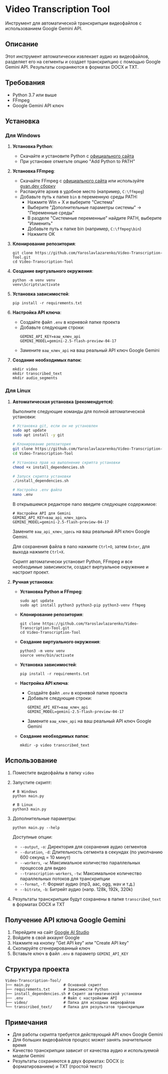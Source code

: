 # Video Transcription Tool

Инструмент для автоматической транскрипции видеофайлов с использованием Google Gemini API.

## Описание

Этот инструмент автоматически извлекает аудио из видеофайлов, разделяет его на сегменты и создает транскрипцию с помощью Google Gemini API. Результаты сохраняются в форматах DOCX и TXT.

## Требования

- Python 3.7 или выше
- FFmpeg
- Google Gemini API ключ

## Установка

### Для Windows

1. **Установка Python**:
   - Скачайте и установите Python с [официального сайта](https://www.python.org/downloads/)
   - При установке отметьте опцию "Add Python to PATH"

2. **Установка FFmpeg**:
   - Скачайте FFmpeg с [официального сайта](https://ffmpeg.org/download.html) или используйте [gyan.dev сборку](https://www.gyan.dev/ffmpeg/builds/)
   - Распакуйте архив в удобное место (например, `C:\ffmpeg`)
   - Добавьте путь к папке `bin` в переменную среды PATH:
     - Нажмите Win + X и выберите "Система"
     - Выберите "Дополнительные параметры системы" -> "Переменные среды"
     - В разделе "Системные переменные" найдите PATH, выберите "Изменить"
     - Добавьте путь к папке bin (например, `C:\ffmpeg\bin`)
     - Нажмите OK

3. **Клонирование репозитория**:
   ```
   git clone https://github.com/Yaroslavlazarenko/Video-Transcription-Tool.git
   cd Video-Transcription-Tool
   ```

4. **Создание виртуального окружения**:
   ```
   python -m venv venv
   venv\Scripts\activate
   ```

5. **Установка зависимостей**:
   ```
   pip install -r requirements.txt
   ```

6. **Настройка API ключа**:
   - Создайте файл `.env` в корневой папке проекта
   - Добавьте следующие строки:
     ```
     GEMINI_API_KEY=ваш_ключ_api
     GEMINI_MODEL=gemini-2.5-flash-preview-04-17
     ```
   - Замените `ваш_ключ_api` на ваш реальный API ключ Google Gemini

7. **Создание необходимых папок**:
   ```
   mkdir video
   mkdir transcribed_text
   mkdir audio_segments
   ```

### Для Linux

1. **Автоматическая установка (рекомендуется)**:

   Выполните следующие команды для полной автоматической установки:

   ```bash
   # Установка git, если он не установлен
   sudo apt update
   sudo apt install -y git

   # Клонирование репозитория
   git clone https://github.com/Yaroslavlazarenko/Video-Transcription-Tool.git
   cd Video-Transcription-Tool

   # Установка прав на выполнение скрипта установки
   chmod +x install_dependencies.sh

   # Запуск скрипта установки
   ./install_dependencies.sh

   # Настройка .env файла
   nano .env
   ```

   В открывшемся редакторе nano введите следующее содержимое:
   ```
   # Настройки API для Gemini
   GEMINI_API_KEY=ваш_api_ключ_здесь
   GEMINI_MODEL=gemini-2.5-flash-preview-04-17
   ```

   Замените `ваш_api_ключ_здесь` на ваш реальный API ключ Google Gemini.
   
   Для сохранения файла в nano нажмите `Ctrl+O`, затем `Enter`, для выхода нажмите `Ctrl+X`.

   Скрипт автоматически установит Python, FFmpeg и все необходимые зависимости, создаст виртуальное окружение и настроит проект.

2. **Ручная установка**:

   - **Установка Python и FFmpeg**:
     ```
     sudo apt update
     sudo apt install python3 python3-pip python3-venv ffmpeg
     ```

   - **Клонирование репозитория**:
     ```
     git clone https://github.com/Yaroslavlazarenko/Video-Transcription-Tool.git
     cd Video-Transcription-Tool
     ```

   - **Создание виртуального окружения**:
     ```
     python3 -m venv venv
     source venv/bin/activate
     ```

   - **Установка зависимостей**:
     ```
     pip install -r requirements.txt
     ```

   - **Настройка API ключа**:
     - Создайте файл `.env` в корневой папке проекта
     - Добавьте следующие строки:
       ```
       GEMINI_API_KEY=ваш_ключ_api
       GEMINI_MODEL=gemini-2.5-flash-preview-04-17
       ```
     - Замените `ваш_ключ_api` на ваш реальный API ключ Google Gemini

   - **Создание необходимых папок**:
     ```
     mkdir -p video transcribed_text
     ```

## Использование

1. Поместите видеофайлы в папку `video`

2. Запустите скрипт:
   ```
   # В Windows
   python main.py

   # В Linux
   python3 main.py
   ```

3. Дополнительные параметры:
   ```
   python main.py --help
   ```

   Доступные опции:
   - `--output`, `-o`: Директория для сохранения аудио сегментов
   - `--duration`, `-d`: Длительность сегмента в секундах (по умолчанию 600 секунд = 10 минут)
   - `--workers`, `-w`: Максимальное количество параллельных процессов для видео
   - `--transcription-workers`, `-tw`: Максимальное количество параллельных потоков для транскрипции
   - `--format`, `-f`: Формат аудио (mp3, aac, ogg, wav и т.д.)
   - `--bitrate`, `-b`: Битрейт аудио (напр. 128k, 192k, 320k)

4. Результаты транскрипции будут сохранены в папке `transcribed_text` в форматах DOCX и TXT

## Получение API ключа Google Gemini

1. Перейдите на сайт [Google AI Studio](https://aistudio.google.com/apikey)
2. Войдите в свой аккаунт Google
3. Нажмите на кнопку "Get API key" или "Create API key"
4. Скопируйте сгенерированный ключ
5. Вставьте ключ в файл `.env` в параметр `GEMINI_API_KEY`

## Структура проекта

```
Video-Transcription-Tool/
├── main.py               # Основной скрипт
├── requirements.txt      # Зависимости Python
├── install_dependencies.sh # Скрипт автоматической установки
├── .env                  # Файл с настройками API
├── video/                # Папка для исходных видеофайлов
└── transcribed_text/     # Папка для результатов транскрипции
```

## Примечания

- Для работы скрипта требуется действующий API ключ Google Gemini
- Для больших видеофайлов процесс может занять значительное время
- Качество транскрипции зависит от качества аудио и используемой модели Gemini
- Результаты сохраняются в двух форматах: DOCX (с форматированием) и TXT (простой текст)
